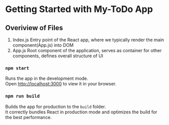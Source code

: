 # Getting Started with My-ToDo App

## Overiview of Files

1. Index.js 
    Entry point of the React app, where we typically render the main component(App.js) into DOM
2. App.js
    Root component of the application, serves as container for other components, defines overall structure of UI
### `npm start`

Runs the app in the development mode.\
Open [http://localhost:3000](http://localhost:3000) to view it in your browser.


### `npm run build`

Builds the app for production to the `build` folder.\
It correctly bundles React in production mode and optimizes the build for the best performance.

